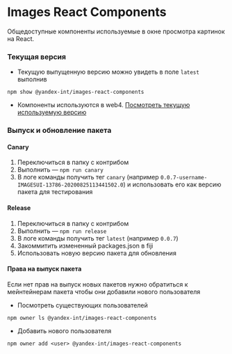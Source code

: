 # Images React Components

Общедоступные компоненты используемые в окне просмотра картинок на React.

### Текущая версия
* Текущую выпущенную версию можно увидеть в поле `latest` выполнив
```
npm show @yandex-int/images-react-components
```
* Компоненты используются в web4. [Посмотреть текущую используемую версию](https://github.yandex-team.ru/serp/web4/search?l=JSON&q=images-react-components)


### Выпуск и обновление пакета

#### Canary
1. Переключиться в папку с контрибом
2. Выполнить  — `npm run canary`
3. В логе команды получить тег `canary` (например `0.0.7-username-IMAGESUI-13786-20200825113441502.0`) и использовать его как версию пакета для тестирования

#### Release
1. Переключиться в папку с контрибом
2. Выполнить  — `npm run release`
3. В логе команды получить тег `latest` (например `0.0.7`) 
4. Закоммитить измененный packages.json в fiji
5. Использовать новую версию пакета для обновления 

#### Права на выпуск пакета
Если нет прав на выпуск новых пакетов нужно обратиться к мейнтейнерам пакета чтобы они добавили нового пользователя


* Посмотреть существующих пользователей
```
npm owner ls @yandex-int/images-react-components
```

* Добавить нового пользователя
```
npm owner add <user> @yandex-int/images-react-components
```
